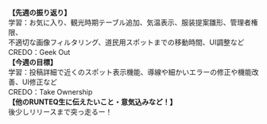 **【先週の振り返り】**<br>
学習：お気に入り、観光時期テーブル追加、気温表示、服装提案雛形、管理者権限、<br>
不適切な画像フィルタリング、道民用スポットまでの移動時間、UI調整など<br>
CREDO：Geek Out<br>
**【今週の目標】**<br>
学習：投稿詳細で近くのスポット表示機能、導線や細かいエラーの修正や機能改善、UI修正など<br>
CREDO：Take Ownership<br>
**【他のRUNTEQ生に伝えたいこと・意気込みなど！】**<br>
後少しリリースまで突っ走るー！
